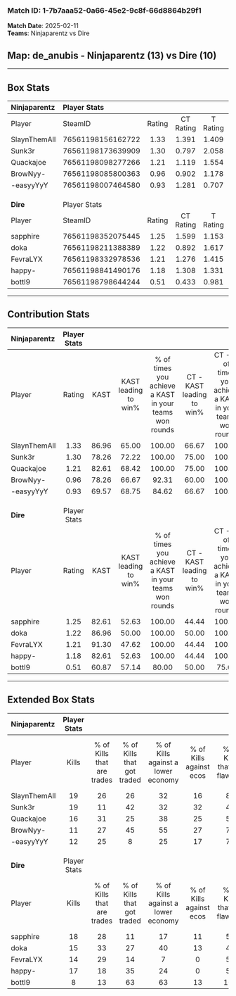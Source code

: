 ### Match ID: 1-7b7aaa52-0a66-45e2-9c8f-66d8864b29f1  
**Match Date**: 2025-02-11  
**Teams**: Ninjaparentz vs Dire  

## **Map**: de_anubis - Ninjaparentz (13) vs Dire (10)  
---  

## Box Stats  

| **Ninjaparentz** | Player Stats      |        |           |          |       |      |       |         |        |      |     |
| :- | :- | :-: | :-: | :-: | :-: | :-: | :-: | :-: | :-: | :-: | :-: |
| Player           | SteamID           | Rating | CT Rating | T Rating | KAST  | ADR  | Kills | Assists | Deaths | K/D  | HS% |
| SlaynThemAll     | 76561198156162722 |  1.33  |   1.391   |  1.409   | 86.96 | 63.7 |  19   |    4    |   13   | 1.46 | 21  |
| Sunk3r           | 76561198173639909 |  1.30  |   0.797   |  2.058   | 78.26 | 85.4 |  19   |    6    |   15   | 1.27 | 47  |
| Quackajoe        | 76561198098277266 |  1.21  |   1.119   |  1.554   | 82.61 | 88.6 |  16   |   13    |   17   | 0.94 | 37  |
| BrowNyy-         | 76561198085800363 |  0.96  |   0.902   |  1.178   | 78.26 | 69.7 |  11   |   10    |   15   | 0.73 | 36  |
| -easyyYyY        | 76561198007464580 |  0.93  |   1.281   |  0.707   | 69.57 | 60.1 |  12   |    5    |   13   | 0.92 | 16  |
|                  |                   |        |           |          |       |      |       |         |        |      |     |
|                  |                   |        |           |          |       |      |       |         |        |      |     |
|                  |                   |        |           |          |       |      |       |         |        |      |     |
| **Dire**         | Player Stats      |        |           |          |       |      |       |         |        |      |     |
| Player           | SteamID           | Rating | CT Rating | T Rating | KAST  | ADR  | Kills | Assists | Deaths | K/D  | HS% |
| sapphire         | 76561198352075445 |  1.25  |   1.599   |  1.153   | 82.61 | 61.8 |  18   |    3    |   13   | 1.38 | 16  |
| doka             | 76561198211388389 |  1.22  |   0.892   |  1.617   | 86.96 | 72.9 |  15   |    2    |   12   | 1.25 | 33  |
| FevraLYX         | 76561198332978536 |  1.21  |   1.276   |  1.415   | 91.30 | 82.0 |  14   |    9    |   15   | 0.93 | 64  |
| happy-           | 76561198841490176 |  1.18  |   1.308   |  1.331   | 82.61 | 85.4 |  17   |    5    |   18   | 0.94 | 82  |
| bottl9           | 76561198798644244 |  0.51  |   0.433   |  0.981   | 60.87 | 49.5 |   8   |    3    |   20   | 0.40 | 25  |
---  

## Contribution Stats  

| **Ninjaparentz** | Player Stats |       |                      |                                                        |                           |                                                             |                          |                                                            |
| :- | :-: | :-: | :-: | :-: | :-: | :-: | :-: | :-: |
| Player           |    Rating    | KAST  | KAST leading to win% | % of times you achieve a KAST in your teams won rounds | CT - KAST leading to win% | CT - % of times you achieve a KAST in your teams won rounds | T - KAST leading to win% | T - % of times you achieve a KAST in your teams won rounds |
| SlaynThemAll     |     1.33     | 86.96 |        65.00         |                         100.00                         |           66.67           |                           100.00                            |          63.64           |                           100.00                           |
| Sunk3r           |     1.30     | 78.26 |        72.22         |                         100.00                         |           75.00           |                           100.00                            |          70.00           |                           100.00                           |
| Quackajoe        |     1.21     | 82.61 |        68.42         |                         100.00                         |           75.00           |                           100.00                            |          63.64           |                           100.00                           |
| BrowNyy-         |     0.96     | 78.26 |        66.67         |                         92.31                          |           60.00           |                           100.00                            |          75.00           |                           85.71                            |
| -easyyYyY        |     0.93     | 69.57 |        68.75         |                         84.62                          |           66.67           |                           100.00                            |          71.43           |                           71.43                            |
|                  |              |       |                      |                                                        |                           |                                                             |                          |                                                            |
|                  |              |       |                      |                                                        |                           |                                                             |                          |                                                            |
|                  |              |       |                      |                                                        |                           |                                                             |                          |                                                            |
| **Dire**         | Player Stats |       |                      |                                                        |                           |                                                             |                          |                                                            |
| Player           |    Rating    | KAST  | KAST leading to win% | % of times you achieve a KAST in your teams won rounds | CT - KAST leading to win% | CT - % of times you achieve a KAST in your teams won rounds | T - KAST leading to win% | T - % of times you achieve a KAST in your teams won rounds |
| sapphire         |     1.25     | 82.61 |        52.63         |                         100.00                         |           44.44           |                           100.00                            |          60.00           |                           100.00                           |
| doka             |     1.22     | 86.96 |        50.00         |                         100.00                         |           50.00           |                           100.00                            |          50.00           |                           100.00                           |
| FevraLYX         |     1.21     | 91.30 |        47.62         |                         100.00                         |           44.44           |                           100.00                            |          50.00           |                           100.00                           |
| happy-           |     1.18     | 82.61 |        52.63         |                         100.00                         |           44.44           |                           100.00                            |          60.00           |                           100.00                           |
| bottl9           |     0.51     | 60.87 |        57.14         |                         80.00                          |           50.00           |                            75.00                            |          62.50           |                           83.33                            |
---  

## Extended Box Stats  

| **Ninjaparentz** | Player Stats |                            |                            |                                    |                         |                              |                                 |        |                             |                                     |                          |                               |                            |
| :- | :-: | :-: | :-: | :-: | :-: | :-: | :-: | :-: | :-: | :-: | :-: | :-: | :-: |
| Player           |    Kills     | % of Kills that are trades | % of Kills that got traded | % of Kills against a lower economy | % of Kills against ecos | % of Kills that are flawless | % of Kills that are close duels | Deaths | % of Deaths that get traded | % of Deaths against a lower economy | % of Deaths against ecos | % of Deaths that are flawless | % of Deaths that are close |
| SlaynThemAll     |      19      |             26             |             26             |                 32                 |           16            |              84              |                0                |   13   |             23              |                 15                  |            0             |              77               |             0              |
| Sunk3r           |      19      |             11             |             42             |                 32                 |           32            |              47              |                0                |   15   |             27              |                 27                  |            13            |              53               |             7              |
| Quackajoe        |      16      |             31             |             25             |                 38                 |           25            |              56              |                6                |   17   |             29              |                 18                  |            12            |              47               |             6              |
| BrowNyy-         |      11      |             27             |             45             |                 55                 |           27            |              73              |                0                |   15   |             20              |                 27                  |            20            |              47               |             7              |
| -easyyYyY        |      12      |             25             |             8              |                 25                 |           17            |              75              |                0                |   13   |             23              |                 15                  |            8             |              69               |             15             |
|                  |              |                            |                            |                                    |                         |                              |                                 |        |                             |                                     |                          |                               |                            |
|                  |              |                            |                            |                                    |                         |                              |                                 |        |                             |                                     |                          |                               |                            |
|                  |              |                            |                            |                                    |                         |                              |                                 |        |                             |                                     |                          |                               |                            |
| **Dire**         | Player Stats |                            |                            |                                    |                         |                              |                                 |        |                             |                                     |                          |                               |                            |
| Player           |    Kills     | % of Kills that are trades | % of Kills that got traded | % of Kills against a lower economy | % of Kills against ecos | % of Kills that are flawless | % of Kills that are close duels | Deaths | % of Deaths that get traded | % of Deaths against a lower economy | % of Deaths against ecos | % of Deaths that are flawless | % of Deaths that are close |
| sapphire         |      18      |             28             |             11             |                 17                 |           11            |              56              |                6                |   13   |             38              |                  8                  |            0             |              69               |             0              |
| doka             |      15      |             33             |             27             |                 40                 |           13            |              47              |               20                |   12   |             17              |                  0                  |            0             |              67               |             0              |
| FevraLYX         |      14      |             29             |             14             |                 7                  |            0            |              57              |                7                |   15   |             40              |                 13                  |            7             |              73               |             7              |
| happy-           |      17      |             18             |             35             |                 24                 |            0            |              59              |                0                |   18   |             33              |                 11                  |            0             |              72               |             0              |
| bottl9           |      8       |             13             |             63             |                 63                 |           13            |             100              |                0                |   20   |             25              |                 15                  |            5             |              55               |             0              |
